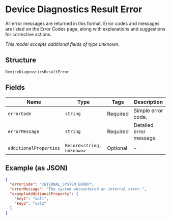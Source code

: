 
# Device Diagnostics Result Error

All error messages are returned in this format. Error codes and messages are listed on the Error Codes page, along with explanations and suggestions for corrective actions.

*This model accepts additional fields of type unknown.*

## Structure

`DeviceDiagnosticsResultError`

## Fields

| Name | Type | Tags | Description |
|  --- | --- | --- | --- |
| `errorCode` | `string` | Required | Simple error code. |
| `errorMessage` | `string` | Required | Detailed error message. |
| `additionalProperties` | `Record<string, unknown>` | Optional | - |

## Example (as JSON)

```json
{
  "errorCode": "INTERNAL_SYSTEM_ERROR",
  "errorMessage": "The system encountered an internal error.",
  "exampleAdditionalProperty": {
    "key1": "val1",
    "key2": "val2"
  }
}
```

